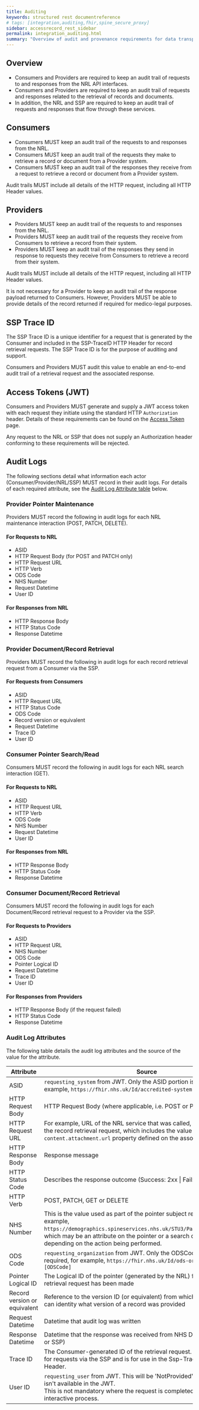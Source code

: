 ```yaml
---
title: Auditing
keywords: structured rest documentreference
# tags: [integration,auditing,fhir,spine_secure_proxy]
sidebar: accessrecord_rest_sidebar
permalink: integration_auditing.html
summary: "Overview of audit and provenance requirements for data transported over NRL FHIR and SSP interfaces."
---
```


## Overview

* Consumers and Providers are required to keep an audit trail of requests to and responses from the NRL API interfaces.
* Consumers and Providers are required to keep an audit trail of requests and responses related to the retrieval of records and documents.
* In addition, the NRL and SSP are required to keep an audit trail of requests and responses that flow through these services.

## Consumers

* Consumers MUST keep an audit trail of the requests to and responses from the NRL.
* Consumers MUST keep an audit trail of the requests they make to retrieve a record or document from a Provider system.
* Consumers MUST keep an audit trail of the responses they receive from a request to retrieve a record or document from a Provider system.

Audit trails MUST include all details of the HTTP request, including all HTTP Header values.

## Providers

* Providers MUST keep an audit trail of the requests to and responses from the NRL.
* Providers MUST keep an audit trail of the requests they receive from Consumers to retrieve a record from their system.
* Providers MUST keep an audit trail of the responses they send in response to requests they receive from Consumers to retrieve a record from their system.

Audit trails MUST include all details of the HTTP request, including all HTTP Header values.

It is not necessary for a Provider to keep an audit trail of the response payload returned to Consumers. However, Providers MUST be able to provide details of the record returned if required for medico-legal purposes.

## SSP Trace ID

The SSP Trace ID is a unique identifier for a request that is generated by the Consumer and included in the SSP-TraceID HTTP Header for record retrieval requests. The SSP Trace ID is for the purpose of auditing and support.

Consumers and Providers MUST audit this value to enable an end-to-end audit trail of a retrieval request and the associated response. 

## Access Tokens (JWT)

Consumers and Providers MUST generate and supply a JWT access token with each request they initiate using the standard HTTP `Authorization` header. Details of these requirements can be found on the [Access Token](integration_access_tokens_JWT.html) page. 

Any request to the NRL or SSP that does not supply an Authorization header conforming to these requirements will be rejected.

## Audit Logs

The following sections detail what information each actor (Consumer/Provider/NRL/SSP) MUST record in their audit logs. For details of each required attribute, see the [Audit Log Attribute table](#audit-log-attributes) below.

### Provider Pointer Maintenance

Providers MUST record the following in audit logs for each NRL maintenance interaction (POST, PATCH, DELETE).

#### For Requests to NRL

- ASID
- HTTP Request Body (for POST and PATCH only)
- HTTP Request URL
- HTTP Verb
- ODS Code
- NHS Number
- Request Datetime
- User ID

#### For Responses from NRL

- HTTP Response Body
- HTTP Status Code
- Response Datetime

### Provider Document/Record Retrieval

Providers MUST record the following in audit logs for each record retrieval request from a Consumer via the SSP.

#### For Requests from Consumers

- ASID
- HTTP Request URL
- HTTP Status Code
- ODS Code
- Record version or equivalent
- Request Datetime
- Trace ID
- User ID

### Consumer Pointer Search/Read

Consumers MUST record the following in audit logs for each NRL search interaction (GET).

#### For Requests to NRL

- ASID
- HTTP Request URL
- HTTP Verb
- ODS Code
- NHS Number
- Request Datetime
- User ID

#### For Responses from NRL

- HTTP Response Body
- HTTP Status Code
- Response Datetime

### Consumer Document/Record Retrieval

Consumers MUST record the following in audit logs for each Document/Record retrieval request to a Provider via the SSP.

#### For Requests to Providers

- ASID
- HTTP Request URL
- NHS Number
- ODS Code
- Pointer Logical ID
- Request Datetime
- Trace ID
- User ID

#### For Responses from Providers

- HTTP Response Body (if the request failed)
- HTTP Status Code
- Response Datetime

### Audit Log Attributes

The following table details the audit log attributes and the source of the value for the attribute.

| Attribute | Source |
| -------- | ----------------------------------------------------------- |
| ASID | `requesting_system` from JWT. Only the ASID portion is required, for example, `https://fhir.nhs.uk/Id/accredited-system\|[ASID]` |
| HTTP Request Body | HTTP Request Body (where applicable, i.e. POST or PATCH) | 
| HTTP Request URL | For example, URL of the NRL service that was called, or the URL used for the record retrieval request, which includes the value of the `content.attachment.url` property defined on the associated NRL pointer. |
| HTTP Response Body | Response message |
| HTTP Status Code | Describes the response outcome (Success: 2xx \| Fail: 4xx or 5xx) |
| HTTP Verb | POST, PATCH, GET or DELETE |
| NHS Number | This is the value used as part of the pointer subject reference (for example, `https://demographics.spineservices.nhs.uk/STU3/Patient/[NHS_Number]`) which may be an attribute on the pointer or a search query parameter depending on the action being performed. |
| ODS Code | `requesting_organization` from JWT. Only the ODSCode portion is required, for example, `https://fhir.nhs.uk/Id/ods-organization-code\|[ODSCode]` |
| Pointer Logical ID | The Logical ID of the pointer (generated by the NRL) from which the retrieval request has been made |
| Record version or equivalent | Reference to the version ID (or equivalent) from which the NRL Provider can identity what version of a record was provided |
| Request Datetime | Datetime that audit log was written |
| Response Datetime | Datetime that the response was received from NHS Digital service (NRL or SSP) |
| Trace ID | The Consumer-generated ID of the retrieval request. This is only used for requests via the SSP and is for use in the Ssp-TraceID HTTP Request Header. |
| User ID | `requesting_user` from JWT. This will be 'NotProvided' if `requesting_user` isn't available in the JWT.<br>This is not mandatory where the request is completed as a non-interactive process. |
